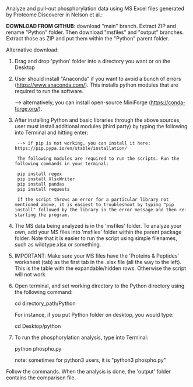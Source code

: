 Analyze and pull-out phosphorylation data using MS Excel files generated by Proteome Discoverer in Nelson et al.:

**DOWNLOAD FROM GITHUB**: download "main" branch. Extract ZIP and rename "Python" folder. Then download "msfiles" and "output" branches. Extract those as ZIP and put them within the "Python" parent folder.

Alternative download:

1) Drag and drop 'python' folder into a directory you want or on the Desktop

2) User should install "Anaconda" if you want to avoid a bunch of errors (https://www.anaconda.com/). This installs python modules that are required to run the software.

    --> alternatively, you can install open-source MiniForge (https://conda-forge.org/).

3) After installing Python and basic libraries through the above sources, user must install additional modules (third party) by typing the following into Terminal and hitting enter:

        --> if pip is not working, you can install it here: https://pip.pypa.io/en/stable/installation/
        
        The following modules are required to run the scripts. Run the following commands in your terminal:

        pip install regex
        pip install XlsxWriter
        pip install pandas
        pip install requests
        
        If the script throws an error for a particular library not mentioned above, it is easiest to troubleshoot by typing "pip install" followed by the library in the error message and then re-starting the program.
    
4) The MS data being analyzed is in the 'msfiles' folder. To analyze your own, add your MS files into 'msfiles' folder within the parent package folder. Note that it is easier to run the script using simple filenames, such as wildtype.xlsx or something.

5) IMPORTANT: Make sure your MS files have the 'Proteins & Peptides' worksheet (tab) as the first tab in the .xlsx file (all the way to the left). This is the table with the expandable/hidden rows. Otherwise the script will not work.

5) Open terminal, and set working directory to the Python directory using the following command:

    cd directory_path/Python
    
    For instance, if you put Python folder on desktop, you would type:
    
    cd Desktop/python
    
6) To run the phosphorylation analysis, type into Terminal:

    python phospho.py
    
    note: sometimes for python3 users, it is "python3 phospho.py"
    
Follow the commands. When the analysis is done, the 'output' folder contains the comparison file.
    
